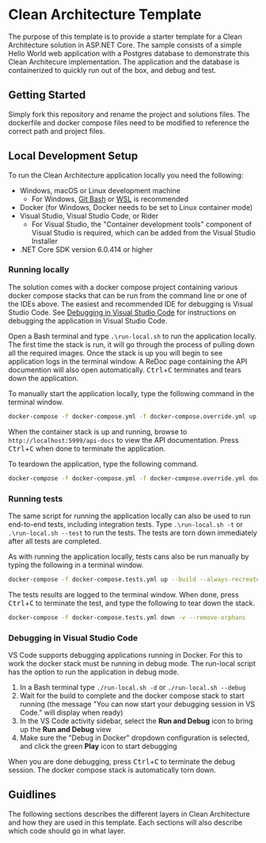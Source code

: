 # Clean Architecture Template

The purpose of this template is to provide a starter template for a Clean Architecture solution in ASP.NET Core. The sample consists of a simple Hello World web application with a Postgres database to demonstrate this Clean Architecure implementation. The application and the database is containerized to quickly run out of the box, and debug and test.

## Getting Started

Simply fork this repository and rename the project and solutions files. The dockerfile and docker compose files need to be modified to reference the correct path and project files.

## Local Development Setup

To run the Clean Architecture application locally you need the following:

* Windows, macOS or Linux development machine
  - For Windows, [Git Bash](https://git-scm.com/download/win) or [WSL](https://learn.microsoft.com/en-us/windows/wsl/install) is recommended
* Docker (for Windows, Docker needs to be set to Linux container mode)
* Visual Studio, Visual Studio Code, or Rider
  - For Visual Studio, the "Container development tools" component of Visual Studio is required, which can be added from the Visual Studio Installer
* .NET Core SDK version 6.0.414 or higher

### Running locally

The solution comes with a docker compose project containing various docker compose stacks that can be run from the command line or one of the IDEs above. The easiest and recommended IDE for debugging is Visual Studio Code. See [Debugging in Visual Studio Code](#debugging-in-visual-studio-code) for instructions on debugging the application in Visual Studio Code.

Open a Bash terminal and type `.\run-local.sh` to run the application locally. The first time the stack is run, it will go through the process of pulling down all the required images. Once the stack is up you will begin to see application logs in the terminal window. A ReDoc page containing the API documention will also open automatically. <kbd>Ctrl</kbd>+<kbd>C</kbd> terminates and tears down the application.

To manually start the application locally, type the following command in the terminal window.

```bash
docker-compose -f docker-compose.yml -f docker-compose.override.yml up --build --always-recreate-deps
```

When the container stack is up and running, browse to `http://localhost:5999/api-docs` to view the API documentation. Press <kbd>Ctrl</kbd>+<kbd>C</kbd> when done to terminate the application.

To teardown the application, type the following command.

```bash
docker-compose -f docker-compose.yml -f docker-compose.override.yml down -v --remove-orphans
```

### Running tests

The same script for running the application locally can also be used to run end-to-end tests, including integration tests. Type `.\run-local.sh -t` or `.\run-local.sh --test` to run the tests. The tests are torn down immediately after all tests are completed.

As with running the application locally, tests cans also be run manually by typing the following in a terminal window.

```bash
docker-compose -f docker-compose.tests.yml up --build --always-recreate-deps
```

The tests results are logged to the terminal window. When done, press <kbd>Ctrl</kbd>+<kbd>C</kbd> to terminate the test, and type the following to tear down the stack.

```bash
docker-compose -f docker-compose.tests.yml down -v --remove-orphans
```

### Debugging in Visual Studio Code

VS Code supports debugging applications running in Docker. For this to work the docker stack must be running in debug mode. The run-local script has the option to run the application in debug mode.

1) In a Bash terminal type `./run-local.sh -d` or `./run-local.sh --debug`
2) Wait for the build to complete and the docker compose stack to start running (the message "You can now start your debugging session in VS Code." will display when ready)
3) In the VS Code activity sidebar, select the **Run and Debug** icon to bring up the **Run and Debug** view
4) Make sure the "Debug in Docker" dropdown configuration is selected, and click the green **Play** icon to start debugging

When you are done debugging, press <kbd>Ctrl</kbd>+<kbd>C</kbd> to terminate the debug session. The docker compose stack is automatically torn down.

## Guidlines

The following sections describes the different layers in Clean Architecture and how they are used in this template.
Each sections will also describe which code should go in what layer.